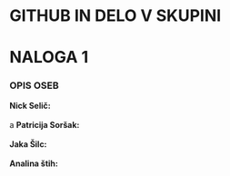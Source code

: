 # GITHUB IN DELO V SKUPINI


<h1>NALOGA 1</h1>
<h3>OPIS OSEB</h3>
<b>Nick Selič:</b>
<br>
<br>a
<b>Patricija Soršak:</b>
<br>
<br>
<b>Jaka Šilc:</b>
<br>
<br>
<b>Analina štih:</b>
